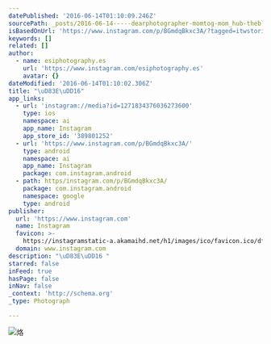 ```yaml
---
datePublished: '2016-06-14T01:10:09.246Z'
sourcePath: _posts/2016-06-14-----dearphotographer-momtog-mom_hub-thebloomforum.md
isBasedOnUrl: 'https://www.instagram.com/p/BGmdqBkxc3A/?tagged=itwstories'
keywords: []
related: []
author:
  - name: esiphotography.es
    url: 'https://www.instagram.com/esiphotography.es'
    avatar: {}
dateModified: '2016-06-14T01:10:02.306Z'
title: "\uD83E\uDD16"
app_links:
  - url: 'instagram://media?id=1271834376036273600'
    type: ios
    namespace: ai
    app_name: Instagram
    app_store_id: '389801252'
  - url: 'https://www.instagram.com/p/BGmdqBkxc3A/'
    type: android
    namespace: ai
    app_name: Instagram
    package: com.instagram.android
  - path: https/instagram.com/p/BGmdqBkxc3A/
    package: com.instagram.android
    namespace: google
    type: android
publisher:
  url: 'https://www.instagram.com'
  name: Instagram
  favicon: >-
    https://instagramstatic-a.akamaihd.net/h1/images/ico/favicon.ico/dfa85bb1fd63.ico
  domain: www.instagram.com
description: "\uD83E\uDD16 "
starred: false
inFeed: true
hasPage: false
inNav: false
_context: 'http://schema.org'
_type: Photograph

---
```

![烙 ](https://s3-us-west-2.amazonaws.com/the-grid-img/p/0e4ac0a68105cc7114e89d8a8654bda6d46ecac6.jpg)